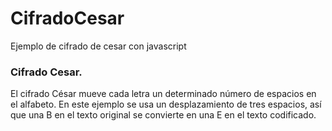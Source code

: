 # CifradoCesar
Ejemplo de cifrado de cesar con javascript 

### Cifrado Cesar.

El cifrado César mueve cada letra un determinado número de espacios en el alfabeto. En este ejemplo se usa un desplazamiento de tres espacios, así que una B en el texto original se convierte en una E en el texto codificado. 

